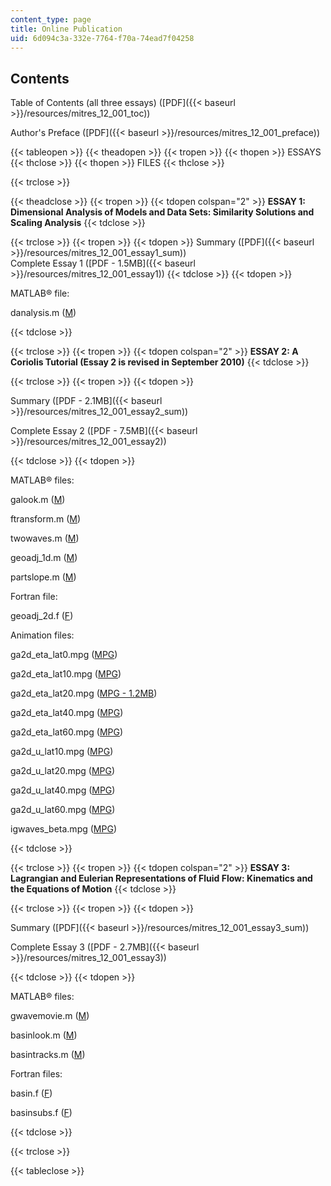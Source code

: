 ```yaml
---
content_type: page
title: Online Publication
uid: 6d094c3a-332e-7764-f70a-74ead7f04258
---
```


Contents
--------

Table of Contents (all three essays) ([PDF]({{< baseurl >}}/resources/mitres_12_001_toc))

Author's Preface ([PDF]({{< baseurl >}}/resources/mitres_12_001_preface))

{{< tableopen >}}
{{< theadopen >}}
{{< tropen >}}
{{< thopen >}}
ESSAYS
{{< thclose >}}
{{< thopen >}}
FILES
{{< thclose >}}

{{< trclose >}}

{{< theadclose >}}
{{< tropen >}}
{{< tdopen colspan="2" >}}
**ESSAY 1: Dimensional Analysis of Models and Data Sets: Similarity Solutions and Scaling Analysis**
{{< tdclose >}}

{{< trclose >}}
{{< tropen >}}
{{< tdopen >}}
Summary ([PDF]({{< baseurl >}}/resources/mitres_12_001_essay1_sum))  
Complete Essay 1 ([PDF - 1.5MB]({{< baseurl >}}/resources/mitres_12_001_essay1))
{{< tdclose >}}
{{< tdopen >}}


MATLAB® file:

danalysis.m ([M](/resources/res-12-001-topics-in-fluid-dynamics-spring-2010/online-publication/danalysis.m))


{{< tdclose >}}

{{< trclose >}}
{{< tropen >}}
{{< tdopen colspan="2" >}}
**ESSAY 2: A Coriolis Tutorial (Essay 2 is revised in September 2010)**
{{< tdclose >}}

{{< trclose >}}
{{< tropen >}}
{{< tdopen >}}


Summary ([PDF - 2.1MB]({{< baseurl >}}/resources/mitres_12_001_essay2_sum))

Complete Essay 2 ([PDF - 7.5MB]({{< baseurl >}}/resources/mitres_12_001_essay2))


{{< tdclose >}}
{{< tdopen >}}


MATLAB® files:

galook.m ([M](/resources/res-12-001-topics-in-fluid-dynamics-spring-2010/online-publication/galook.m))

ftransform.m ([M](/resources/res-12-001-topics-in-fluid-dynamics-spring-2010/online-publication/ftransform.m))

twowaves.m ([M](/resources/res-12-001-topics-in-fluid-dynamics-spring-2010/online-publication/twowaves.m))

geoadj\_1d.m ([M](/resources/res-12-001-topics-in-fluid-dynamics-spring-2010/online-publication/geoadj_1d.m))

partslope.m ([M](/resources/res-12-001-topics-in-fluid-dynamics-spring-2010/online-publication/partslope.m))

Fortran file:

geoadj\_2d.f ([F](/resources/res-12-001-topics-in-fluid-dynamics-spring-2010/online-publication/geoadj_2d.for))

Animation files:

ga2d\_eta\_lat0.mpg ([MPG](/resources/res-12-001-topics-in-fluid-dynamics-spring-2010/online-publication/ga2d_eta_lat0.mpg))

ga2d\_eta\_lat10.mpg ([MPG](/resources/res-12-001-topics-in-fluid-dynamics-spring-2010/online-publication/ga2d_eta_lat10.mpg))

ga2d\_eta\_lat20.mpg ([MPG - 1.2MB](/resources/res-12-001-topics-in-fluid-dynamics-spring-2010/online-publication/ga2d_eta_lat20.mpg))

ga2d\_eta\_lat40.mpg ([MPG](/resources/res-12-001-topics-in-fluid-dynamics-spring-2010/online-publication/ga2d_eta_lat40.mpg))

ga2d\_eta\_lat60.mpg ([MPG](/resources/res-12-001-topics-in-fluid-dynamics-spring-2010/online-publication/ga2d_eta_lat60.mpg))

ga2d\_u\_lat10.mpg ([MPG](/resources/res-12-001-topics-in-fluid-dynamics-spring-2010/online-publication/ga2d_u_lat10.mpg))

ga2d\_u\_lat20.mpg ([MPG](/resources/res-12-001-topics-in-fluid-dynamics-spring-2010/online-publication/ga2d_u_lat20.mpg))

ga2d\_u\_lat40.mpg ([MPG](/resources/res-12-001-topics-in-fluid-dynamics-spring-2010/online-publication/ga2d_u_lat40.mpg))

ga2d\_u\_lat60.mpg ([MPG](/resources/res-12-001-topics-in-fluid-dynamics-spring-2010/online-publication/ga2d_eta_lat60.mpg))

igwaves\_beta.mpg ([MPG](/resources/res-12-001-topics-in-fluid-dynamics-spring-2010/online-publication/igwaves_beta.mpg))


{{< tdclose >}}

{{< trclose >}}
{{< tropen >}}
{{< tdopen colspan="2" >}}
**ESSAY 3: Lagrangian and Eulerian Representations of Fluid Flow: Kinematics and the Equations of Motion**
{{< tdclose >}}

{{< trclose >}}
{{< tropen >}}
{{< tdopen >}}


Summary ([PDF]({{< baseurl >}}/resources/mitres_12_001_essay3_sum))

Complete Essay 3 ([PDF - 2.7MB]({{< baseurl >}}/resources/mitres_12_001_essay3))


{{< tdclose >}}
{{< tdopen >}}


MATLAB® files:

gwavemovie.m ([M](/resources/res-12-001-topics-in-fluid-dynamics-spring-2010/online-publication/gwavemovie.m))

basinlook.m ([M](/resources/res-12-001-topics-in-fluid-dynamics-spring-2010/online-publication/basinlook.m))

basintracks.m ([M](/resources/res-12-001-topics-in-fluid-dynamics-spring-2010/online-publication/basintracks.m))

Fortran files:

basin.f ([F](/resources/res-12-001-topics-in-fluid-dynamics-spring-2010/online-publication/basin.for))

basinsubs.f ([F](/resources/res-12-001-topics-in-fluid-dynamics-spring-2010/online-publication/basinsubs.for))


{{< tdclose >}}

{{< trclose >}}

{{< tableclose >}}